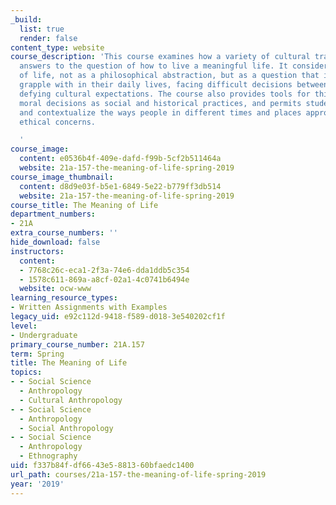 ```yaml
---
_build:
  list: true
  render: false
content_type: website
course_description: 'This course examines how a variety of cultural traditions propose
  answers to the question of how to live a meaningful life. It considers the meaning
  of life, not as a philosophical abstraction, but as a question that individuals
  grapple with in their daily lives, facing difficult decisions between meeting and
  defying cultural expectations. The course also provides tools for thinking about
  moral decisions as social and historical practices, and permits students to compare
  and contextualize the ways people in different times and places approach fundamental
  ethical concerns.

  '
course_image:
  content: e0536b4f-409e-dafd-f99b-5cf2b511464a
  website: 21a-157-the-meaning-of-life-spring-2019
course_image_thumbnail:
  content: d8d9e03f-b5e1-6849-5e22-b779ff3db514
  website: 21a-157-the-meaning-of-life-spring-2019
course_title: The Meaning of Life
department_numbers:
- 21A
extra_course_numbers: ''
hide_download: false
instructors:
  content:
  - 7768c26c-eca1-2f3a-74e6-dda1ddb5c354
  - 1578c611-869a-a8cf-02a1-4c0741b6494e
  website: ocw-www
learning_resource_types:
- Written Assignments with Examples
legacy_uid: e92c112d-9418-f589-d018-3e540202cf1f
level:
- Undergraduate
primary_course_number: 21A.157
term: Spring
title: The Meaning of Life
topics:
- - Social Science
  - Anthropology
  - Cultural Anthropology
- - Social Science
  - Anthropology
  - Social Anthropology
- - Social Science
  - Anthropology
  - Ethnography
uid: f337b84f-df66-43e5-8813-60bfaedc1400
url_path: courses/21a-157-the-meaning-of-life-spring-2019
year: '2019'
---
```

